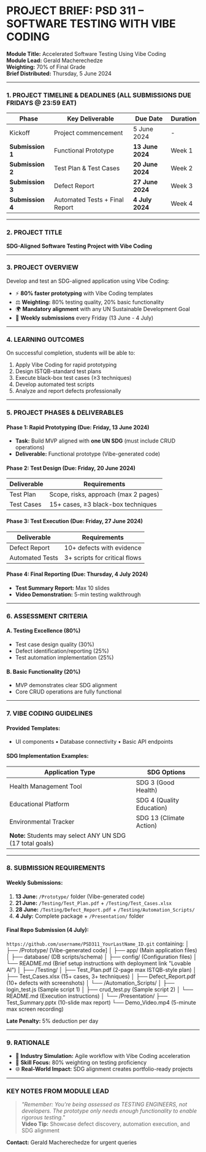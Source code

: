 # PROJECT BRIEF: PSD 311 – SOFTWARE TESTING WITH VIBE CODING  
**Module Title:** Accelerated Software Testing Using Vibe Coding  
**Module Lead:** Gerald Macherechedze  
**Weighting:** 70% of Final Grade  
**Brief Distributed:** Thursday, 5 June 2024  

---

### 1. PROJECT TIMELINE & DEADLINES (ALL SUBMISSIONS DUE FRIDAYS @ 23:59 EAT)  
| Phase         | Key Deliverable                  | Due Date       | Duration      | 
|---------------|----------------------------------|----------------|---------------|
| Kickoff       | Project commencement             | 5 June 2024    | -             |
| **Submission 1** | Functional Prototype          | **13 June 2024** | Week 1        |
| **Submission 2** | Test Plan & Test Cases        | **20 June 2024** | Week 2        |
| **Submission 3** | Defect Report                 | **27 June 2024** | Week 3        |
| **Submission 4** | Automated Tests + Final Report| **4 July 2024**  | Week 4        |

---

### 2. PROJECT TITLE  
**SDG-Aligned Software Testing Project with Vibe Coding**  

---

### 3. PROJECT OVERVIEW  
Develop and test an SDG-aligned application using Vibe Coding:  
- ⚡ **80% faster prototyping** with Vibe Coding templates  
- ⚖️ **Weighting:** 80% testing quality, 20% basic functionality  
- 🌍 **Mandatory alignment** with any UN Sustainable Development Goal  
- 📅 **Weekly submissions** every Friday (13 June - 4 July)  

---

### 4. LEARNING OUTCOMES  
On successful completion, students will be able to:  
1. Apply Vibe Coding for rapid prototyping  
2. Design ISTQB-standard test plans  
3. Execute black-box test cases (≥3 techniques)  
4. Develop automated test scripts  
5. Analyze and report defects professionally  

---

### 5. PROJECT PHASES & DELIVERABLES  
#### **Phase 1: Rapid Prototyping (Due: Friday, 13 June 2024)**  
- **Task:** Build MVP aligned with **one UN SDG** (must include CRUD operations)  
- **Deliverable:** Functional prototype (Vibe-generated code)  

#### **Phase 2: Test Design (Due: Friday, 20 June 2024)**  
| Deliverable    | Requirements                          |
|----------------|---------------------------------------|
| Test Plan      | Scope, risks, approach (max 2 pages)  |
| Test Cases     | 15+ cases, ≥3 black-box techniques    |

#### **Phase 3: Test Execution (Due: Friday, 27 June 2024)**  
| Deliverable    | Requirements                          |
|----------------|---------------------------------------|
| Defect Report  | 10+ defects with evidence             |
| Automated Tests| 3+ scripts for critical flows         |

#### **Phase 4: Final Reporting (Due: Thursday, 4 July 2024)**  
- **Test Summary Report:** Max 10 slides  
- **Video Demonstration:** 5-min testing walkthrough  

---

### 6. ASSESSMENT CRITERIA  
#### **A. Testing Excellence (80%)**  
- Test case design quality (30%)  
- Defect identification/reporting (25%)  
- Test automation implementation (25%)  

#### **B. Basic Functionality (20%)**  
- MVP demonstrates clear SDG alignment  
- Core CRUD operations are fully functional  

---

### 7. VIBE CODING GUIDELINES  
#### **Provided Templates:**  
- UI components • Database connectivity • Basic API endpoints  

#### **SDG Implementation Examples:**  
| Application Type          | SDG Options              |
|---------------------------|--------------------------|
| Health Management Tool    | SDG 3 (Good Health)      |
| Educational Platform      | SDG 4 (Quality Education)|
| Environmental Tracker     | SDG 13 (Climate Action)  |
| **Note:** Students may select ANY UN SDG (17 total goals)  

---

### 8. SUBMISSION REQUIREMENTS  
#### **Weekly Submissions:**  
1. **13 June:** `/Prototype/` folder (Vibe-generated code)  
2. **21 June:** `/Testing/Test_Plan.pdf` + `/Testing/Test_Cases.xlsx`  
3. **28 June:** `/Testing/Defect_Report.pdf` + `/Testing/Automation_Scripts/`  
4. **4 July:** Complete package + `/Presentation/` folder  

#### **Final Repo Submission (4 July):**  
`https://github.com/username/PSD311_YourLastName_ID.git` containing: 
│
├── /Prototype/              [Vibe-generated code]
│   ├── app/                 (Main application files)
│   ├── database/            (DB scripts/schema)
│   ├── config/              (Configuration files)
│   └── README.md            (Brief setup instructions with deployment link "Lovable AI")
│
├── /Testing/
│   ├── Test_Plan.pdf        (2-page max ISTQB-style plan)
│   ├── Test_Cases.xlsx      (15+ cases, 3+ techniques)
│   ├── Defect_Report.pdf    (10+ defects with screenshots)
│   └── /Automation_Scripts/
│       ├── login_test.js    (Sample script 1)
│       ├── crud_test.py     (Sample script 2)
│       └── README.md        (Execution instructions)
│
└── /Presentation/
    ├── Test_Summary.pptx    (10-slide max report)
    └── Demo_Video.mp4       (5-minute max screen recording) 

**Late Penalty:** 5% deduction per day  

---

### 9. RATIONALE  
- 🚀 **Industry Simulation:** Agile workflow with Vibe Coding acceleration  
- 🎯 **Skill Focus:** 80% weighting on testing proficiency  
- 🌐 **Real-World Impact:** SDG alignment creates portfolio-ready projects  

---

### KEY NOTES FROM MODULE LEAD  
> *"Remember: You're being assessed as TESTING ENGINEERS, not developers. The prototype only needs enough functionality to enable rigorous testing."*  
> **Video Tip:** Showcase defect discovery, automation execution, and SDG alignment  

**Contact:** Gerald Macherechedze for urgent queries  
